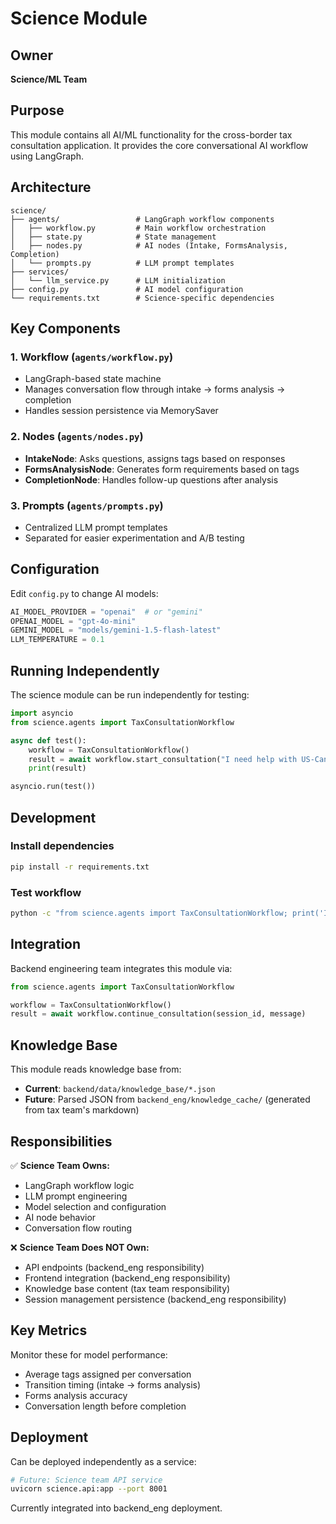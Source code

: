 # Science Module

## Owner
**Science/ML Team**

## Purpose
This module contains all AI/ML functionality for the cross-border tax consultation application. It provides the core conversational AI workflow using LangGraph.

## Architecture

```
science/
├── agents/                 # LangGraph workflow components
│   ├── workflow.py         # Main workflow orchestration
│   ├── state.py            # State management
│   ├── nodes.py            # AI nodes (Intake, FormsAnalysis, Completion)
│   └── prompts.py          # LLM prompt templates
├── services/
│   └── llm_service.py      # LLM initialization
├── config.py               # AI model configuration
└── requirements.txt        # Science-specific dependencies
```

## Key Components

### 1. Workflow (`agents/workflow.py`)
- LangGraph-based state machine
- Manages conversation flow through intake → forms analysis → completion
- Handles session persistence via MemorySaver

### 2. Nodes (`agents/nodes.py`)
- **IntakeNode**: Asks questions, assigns tags based on responses
- **FormsAnalysisNode**: Generates form requirements based on tags
- **CompletionNode**: Handles follow-up questions after analysis

### 3. Prompts (`agents/prompts.py`)
- Centralized LLM prompt templates
- Separated for easier experimentation and A/B testing

## Configuration

Edit `config.py` to change AI models:

```python
AI_MODEL_PROVIDER = "openai"  # or "gemini"
OPENAI_MODEL = "gpt-4o-mini"
GEMINI_MODEL = "models/gemini-1.5-flash-latest"
LLM_TEMPERATURE = 0.1
```

## Running Independently

The science module can be run independently for testing:

```python
import asyncio
from science.agents import TaxConsultationWorkflow

async def test():
    workflow = TaxConsultationWorkflow()
    result = await workflow.start_consultation("I need help with US-Canada taxes")
    print(result)

asyncio.run(test())
```

## Development

### Install dependencies
```bash
pip install -r requirements.txt
```

### Test workflow
```bash
python -c "from science.agents import TaxConsultationWorkflow; print('Import successful')"
```

## Integration

Backend engineering team integrates this module via:

```python
from science.agents import TaxConsultationWorkflow

workflow = TaxConsultationWorkflow()
result = await workflow.continue_consultation(session_id, message)
```

## Knowledge Base

This module reads knowledge base from:
- **Current**: `backend/data/knowledge_base/*.json`
- **Future**: Parsed JSON from `backend_eng/knowledge_cache/` (generated from tax team's markdown)

## Responsibilities

✅ **Science Team Owns:**
- LangGraph workflow logic
- LLM prompt engineering
- Model selection and configuration
- AI node behavior
- Conversation flow routing

❌ **Science Team Does NOT Own:**
- API endpoints (backend_eng responsibility)
- Frontend integration (backend_eng responsibility)
- Knowledge base content (tax team responsibility)
- Session management persistence (backend_eng responsibility)

## Key Metrics

Monitor these for model performance:
- Average tags assigned per conversation
- Transition timing (intake → forms analysis)
- Forms analysis accuracy
- Conversation length before completion

## Deployment

Can be deployed independently as a service:

```bash
# Future: Science team API service
uvicorn science.api:app --port 8001
```

Currently integrated into backend_eng deployment.